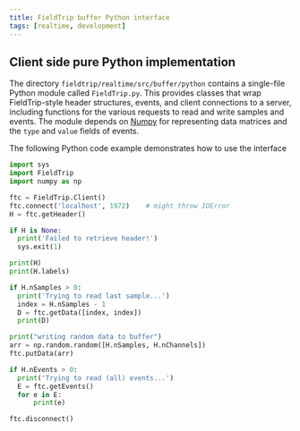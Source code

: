 ```yaml
---
title: FieldTrip buffer Python interface
tags: [realtime, development]
---
```


## Client side pure Python implementation

The directory `fieldtrip/realtime/src/buffer/python` contains a single-file Python module called `FieldTrip.py`. This provides classes that wrap FieldTrip-style header structures, events, and client connections to a server, including functions for the various requests to read and write samples and events. The module depends on [Numpy](http://numpy.scipy.org) for representing data matrices and the `type` and `value` fields of events.

The following Python code example demonstrates how to use the interface

```python
import sys
import FieldTrip
import numpy as np

ftc = FieldTrip.Client()
ftc.connect('localhost', 1972)    # might throw IOError
H = ftc.getHeader()

if H is None:
  print('Failed to retrieve header!')
  sys.exit(1)

print(H)
print(H.labels)

if H.nSamples > 0:
  print('Trying to read last sample...')
  index = H.nSamples - 1
  D = ftc.getData([index, index])
  print(D)

print("writing random data to buffer")
arr = np.random.random([H.nSamples, H.nChannels])
ftc.putData(arr)

if H.nEvents > 0:
  print('Trying to read (all) events...')
  E = ftc.getEvents()
  for e in E:
      print(e)

ftc.disconnect()
```
